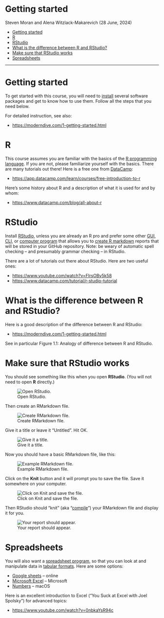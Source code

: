 Getting started
================
Steven Moran and Alena Witzlack-Makarevich
(28 June, 2024)

- [Getting started](#getting-started)
- [R](#r)
- [RStudio](#rstudio)
- [What is the difference between R and
  RStudio?](#what-is-the-difference-between-r-and-rstudio)
- [Make sure that RStudio works](#make-sure-that-rstudio-works)
- [Spreadsheets](#spreadsheets)

------------------------------------------------------------------------

# Getting started

To get started with this course, you will need to
[install](https://en.wikipedia.org/wiki/Installation_(computer_programs))
several software packages and get to know how to use them. Follow all
the steps that you need below.

For detailed instruction, see also:

- <https://moderndive.com/1-getting-started.html>

# R

This course assumes you are familiar with the basics of the [R
programming
language](https://en.wikipedia.org/wiki/R_(programming_language)). If
you are not, please familiarize yourself with the basics. There are many
tutorials out there! Here is a free one from
[DataCamp](https://www.datacamp.com):

- <https://app.datacamp.com/learn/courses/free-introduction-to-r>

Here’s some history about R and a description of what it is used for and
by whom:

- <https://www.datacamp.com/blog/all-about-r>

# RStudio

Install [RStudio](https://www.rstudio.com), unless you are already an R
pro and prefer some other
[GUI](https://en.wikipedia.org/wiki/Graphical_user_interface),
[CLI](https://en.wikipedia.org/wiki/Command-line_interface), or
[computer program](https://en.wikipedia.org/wiki/Computer_program) that
allows you to [create R
markdown](https://rmarkdown.rstudio.com/authoring_quick_tour.html)
reports that will be stored in your GitHub repository. Note: be weary of
automatic spell checking – and presumably grammar checking – in RStudio.

There are a lot of tutorials out there about RStudio. Here are two
useful ones:

- <https://www.youtube.com/watch?v=FIrsOBy5k58>
- <https://www.datacamp.com/tutorial/r-studio-tutorial>

# What is the difference between R and RStudio?

Here is a good description of the difference between R and RStudio:

- <https://moderndive.com/1-getting-started.html>

See in particular Figure 1.1: Analogy of difference between R and
RStudio.

# Make sure that RStudio works

You should see something like this when you open **RStudio**. (You will
not need to open **R** directly.)

<figure>
<img src="figures/1.png" alt="Open RStudio." />
<figcaption aria-hidden="true">Open RStudio.</figcaption>
</figure>

Then create an RMarkdown file.

<figure>
<img src="figures/2.png" alt="Create RMarkdown file." />
<figcaption aria-hidden="true">Create RMarkdown file.</figcaption>
</figure>

Give it a title or leave it “Untitled”. Hit OK.

<figure>
<img src="figures/3.png" alt="Give it a title." />
<figcaption aria-hidden="true">Give it a title.</figcaption>
</figure>

Now you should have a basic RMarkdown file, like this:

<figure>
<img src="figures/4.png" alt="Example RMarkdown file." />
<figcaption aria-hidden="true">Example RMarkdown file.</figcaption>
</figure>

Click on the **Knit** button and it will prompt you to save the file.
Save it somewhere on your computer.

<figure>
<img src="figures/5.png" alt="Click on Knit and save the file." />
<figcaption aria-hidden="true">Click on Knit and save the
file.</figcaption>
</figure>

Then RStudio should “knit” (aka
“[compile](https://en.wikipedia.org/wiki/Compiler)”) your RMarkdown file
and display it for you.

<figure>
<img src="figures/6.png" alt="Your report should appear." />
<figcaption aria-hidden="true">Your report should appear.</figcaption>
</figure>

# Spreadsheets

You will also want a [spreadsheet
program](https://en.wikipedia.org/wiki/Spreadsheet), so that you can
look at and manipulate data in [tabular
formats](https://en.wikipedia.org/wiki/Table_(information)). Here are
some options:

- [Google
  sheets](https://docs.google.com/spreadsheets/u/0/?ec=asw-sheets-hero-goto)
  – online
- [Microsoft Excel](https://en.wikipedia.org/wiki/Microsoft_Excel) –
  Microsoft
- [Numbers](https://en.wikipedia.org/wiki/Numbers_(spreadsheet)) – macOS

Here is an excellent introduction to Excel (“You Suck at Excel with Joel
Spolsky”) for advanced topics:

- <https://www.youtube.com/watch?v=0nbkaYsR94c>

<!-- 
# Text editor (optional, but suggested)
&#10;You may need a good [text editor](https://en.wikipedia.org/wiki/Text_editor) to access and edit [plain text](https://en.wikipedia.org/wiki/Plain_text). Please try to understand the difference between plain text and so-called [rich text](https://en.wikipedia.org/wiki/Formatted_text). For example, a good text editor is not [Microsoft Word](https://en.wikipedia.org/wiki/Microsoft_Word) -- MS Word is a good rich text editor. Depending on your computer's [operating system](https://en.wikipedia.org/wiki/Operating_system), you might consider for example:
&#10;* [BBEdit](https://en.wikipedia.org/wiki/BBEdit): https://www.barebones.com/products/bbedit/ ([macOS](https://en.wikipedia.org/wiki/MacOS)) 
* [Notepad++](https://en.wikipedia.org/wiki/Notepad%2B%2B): https://notepad-plus-plus.org ([Microsoft Windows](https://en.wikipedia.org/wiki/Microsoft_Windows))
&#10;If you are using some form of [Linux](https://en.wikipedia.org/wiki/Linux) you probably already know what you're doing.
&#10;Note: there are many other plain text editor software programs out there. [LMGTFY](https://www.dictionary.com/e/slang/lmgtfy/):
&#10;* [https://www.google.com/search?&q=best+plain+text+editors](https://www.google.com/search?&q=best+plain+text+editors)
&#10;-->
